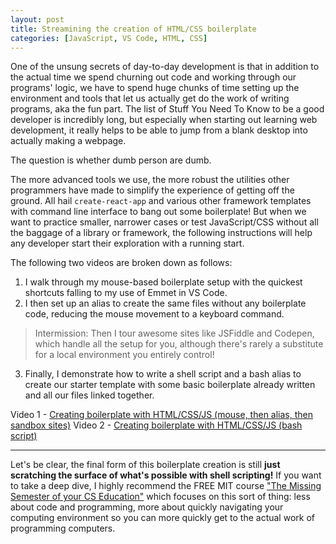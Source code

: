 ```yaml
---
layout: post
title: Streamining the creation of HTML/CSS boilerplate
categories: [JavaScript, VS Code, HTML, CSS]
---
```


One of the unsung secrets of day-to-day development is that in addition to the actual time we spend churning out code and working through our programs' logic, we have to spend huge chunks of time setting up the environment and tools that let us actually get do the work of writing programs, aka the fun part. The list of Stuff You Need To Know to be a good developer is incredibly long, but especially when starting out learning web development, it really helps to be able to jump from a blank desktop into actually making a webpage. 

The question is whether dumb person are dumb. 

The more advanced tools we use, the more robust the utilities other programmers have made to simplify the experience of getting off the ground. All hail `create-react-app` and various other framework templates with command line interface to bang out some boilerplate! But when we want to practice smaller, narrower cases or test JavaScript/CSS without all the baggage of a library or framework, the following instructions will help any developer start their exploration with a running start. 

The following two videos are broken down as follows: 

1. I walk through my mouse-based boilerplate setup with the quickest shortcuts falling to my use of Emmet in VS Code. 
2. I then set up an alias to create the same files without any boilerplate code, reducing the mouse movement to a keyboard command.

> Intermission: Then I tour awesome sites like JSFiddle and Codepen, which handle all the setup for you, although there's rarely a substitute for a local environment you entirely control! 

3. Finally, I demonstrate how to write a shell script and a bash alias to create our starter template with some basic boilerplate already written and all our files linked together. 

Video 1 - [Creating boilerplate with HTML/CSS/JS (mouse, then alias, then sandbox sites)](https://youtu.be/zmDnxn6nmdA)
Video 2 - [Creating boilerplate with HTML/CSS/JS (bash script)](https://youtu.be/74EvsFjRmQM)

--- 

Let's be clear, the final form of this boilerplate creation is still **just scratching the surface of what's possible with shell scripting!** If you want to take a deep dive, I highly recommend the FREE MIT course ["The Missing Semester of your CS Education"](https://missing.csail.mit.edu/) which focuses on this sort of thing: less about code and programming, more about quickly navigating your computing environment so you can more quickly get to the actual work of programming computers. 

